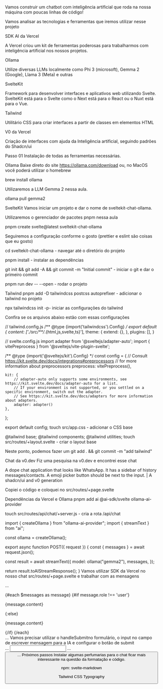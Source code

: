 Vamos construir um chatbot com inteligência artificial que roda na nossa máquina com poucas linhas de código!

Vamos analisar as tecnologias e ferramentas que iremos utilizar nesse projeto

SDK AI da Vercel

A Vercel criou um kit de ferramentas poderosas para trabalharmos com inteligência artificial nos nossos projetos.

Ollama

Utilize diversas LLMs localmente como Phi 3 (microsoft), Gemma 2 (Google), Llama 3 (Meta) e outras

SvelteKit

Framework para desenvolver interfaces e aplicativos web utilizando Svelte. SvelteKit está para o Svelte como o Next está para o React ou o Nuxt está para o Vue.

Tailwind

Utilitário CSS para criar interfaces a partir de classes em elementos HTML

V0 da Vercel

Criação de interfaces com ajuda da Inteligência artificial, seguindo padrões do Shadcn/ui

Passo 01
Instalação de todas as ferramentas necessárias.

Ollama
Baixe direto do site https://ollama.com/download ou, no MacOS você poderá utilizar o homebrew

brew install ollama

Utilizaremos a LLM Gemma 2 nessa aula.

ollama pull gemma2

SvelteKit
Vamos iniciar um projeto e dar o nome de sveltekit-chat-ollama.

Utilizaremos o gerenciador de pacotes pnpm nessa aula

pnpm create svelte@latest sveltekit-chat-ollama

Seguiremos a configuração conforme o gosto (prettier e eslint são coisas que eu gosto)

cd sveltekit-chat-ollama - navegar até o diretório do projeto

pnpm install - instalar as dependências

git init && git add -A && git commit -m "Initial commit" - iniciar o git e dar o primeiro commit

pnpm run dev -- --open - rodar o projeto

Tailwind
pnpm add -D tailwindcss postcss autoprefixer - adicionar o tailwind no projeto

npx tailwindcss init -p- iniciar as configurações do tailwind

Confira se os arquivos abaixo estão com essas configurações

// tailwind.config.js
/** @type {import('tailwindcss').Config} */
export default {
  content: ['./src/**/*.{html,js,svelte,ts}'],
  theme: {
    extend: {},
  },
  plugins: [],
}

// svelte.config.js
import adapter from '@sveltejs/adapter-auto';
import { vitePreprocess } from '@sveltejs/vite-plugin-svelte';

/** @type {import('@sveltejs/kit').Config} */
const config = {
	// Consult https://kit.svelte.dev/docs/integrations#preprocessors
	// for more information about preprocessors
	preprocess: vitePreprocess(),

	kit: {
		// adapter-auto only supports some environments, see https://kit.svelte.dev/docs/adapter-auto for a list.
		// If your environment is not supported, or you settled on a specific environment, switch out the adapter.
		// See https://kit.svelte.dev/docs/adapters for more information about adapters.
		adapter: adapter()
	},
};

export default config;
touch src/app.css - adicionar o CSS base

@tailwind base;
@tailwind components;
@tailwind utilities;
touch src/routes/+layout.svelte - criar o layout base

<script>
  import "../app.css";
</script>

<slot />
Neste ponto, podemos fazer um git add . && git commit -m "add tailwind"

Chat da v0.dev
Fiz uma pesquisa na v0.dev e encontrei esse chat

A dope chat application that looks like WhatsApp. It has a sidebar of history messages/contacts. A emoji picker button should be next to the input. | A shadcn/ui and v0 generation

Copiei o código e coloquei no src/routes/+page.svelte

Dependências da Vercel e Ollama
pnpm add ai @ai-sdk/svelte ollama-ai-provider

touch src/routes/api/chat/+server.js - cria a rota /api/chat

import { createOllama } from "ollama-ai-provider";
import { streamText } from "ai";

const ollama = createOllama();

export async function POST({ request }) {
  const { messages } = await request.json();

  const result = await streamText({
    model: ollama("gemma2"),
    messages,
  });

  return result.toAIStreamResponse();
}
Vamos utilizar SDK da Vercel no nosso chat src/routes/+page.svelte e trabalhar com as mensagens

<script>
  import { useChat } from '@ai-sdk/svelte';

  const { input, handleSubmit, messages } = useChat();
</script>

...
<main class="flex-1 overflow-auto p-4">
  <div class="space-y-4">
    {#each $messages as message}
      {#if message.role !== 'user'}
      <div class="flex items-end gap-2">
        <div class="rounded-lg bg-zinc-200  p-2">
          <p class="text-sm">
            {message.content}
          </p>
        </div>
      </div>
      {:else}
      <div class="flex items-end gap-2 justify-end">
        <div class="rounded-lg bg-blue-500 text-white p-2">
          <p class="text-sm">
            {message.content}
          </p>
        </div>
      </div>
      {/if}
    {/each}
  </div>
</main>
...
Vamos precisar utilizar o handleSubmitno formulário, o input no campo de escrever mensagem para a IA e configurar o botão de submit

<form on:submit={handleSubmit}> 
... 
<input bind:value={$input} />
...
<button type="submit"> ...
Próximos passos
Instalar algumas perfumarias para o chat ficar mais interessante na questão da formatação e código.

npm: svelte-markdown

Tailwind CSS Typography

